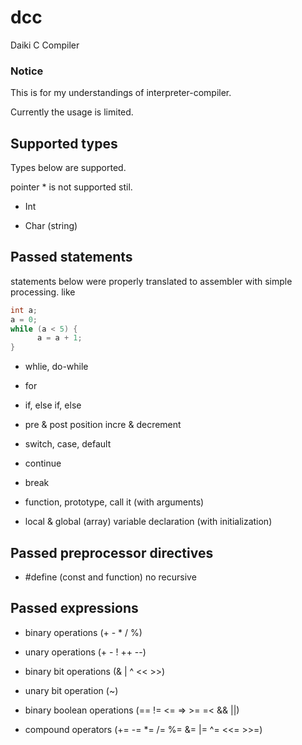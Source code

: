 # dcc
Daiki C Compiler

### Notice
This is for my understandings of interpreter-compiler.

Currently the usage is limited.


## Supported types
Types below are supported.

pointer * is not supported stil.

- Int

- Char (string)

## Passed statements
statements below were properly translated to assembler with simple processing.
like

```c
int a;
a = 0;
while (a < 5) {
      a = a + 1;
}
```

- whlie, do-while

- for

- if, else if, else

- pre & post position incre & decrement

- switch, case, default

- continue

- break

- function, prototype, call it (with arguments)

- local & global (array) variable declaration (with initialization)


## Passed preprocessor directives

- #define (const and function) no recursive


## Passed expressions

- binary operations (+ - * / %)

- unary operations (+ - ! ++ --)

- binary bit operations (& | ^ << >>)

- unary bit operation (~)

- binary boolean operations (== != <= => >= =< && ||)

- compound operators (+= -= *= /= %= &= |= ^= <<= >>=)